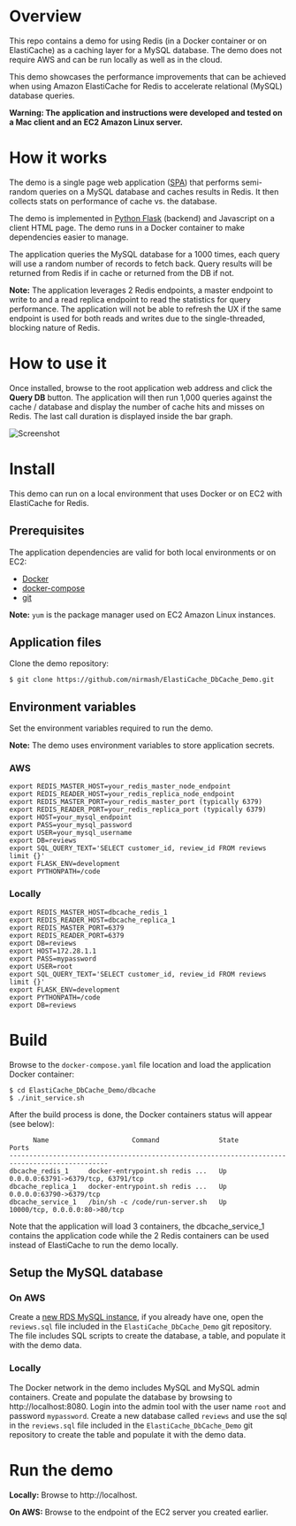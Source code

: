 # Overview
This repo contains a demo for using Redis (in a Docker container or on ElastiCache) as a caching layer for a MySQL database. The demo does not require AWS and can be run locally as well as in the cloud. 

This demo showcases the performance improvements that can be achieved when using Amazon ElastiCache for Redis to accelerate relational (MySQL) database queries.

**Warning: The application and instructions were developed and tested on a Mac client and an EC2 Amazon Linux server.**

# How it works
The demo is a single page web application ([SPA](https://en.wikipedia.org/wiki/Single-page_application)) that performs semi-random queries on a MySQL database and caches results in Redis. It then collects stats on performance of cache vs. the database. 

The demo is implemented in [Python Flask](https://www.fullstackpython.com/flask.html) (backend) and Javascript on a client HTML page. The demo runs in a Docker container to make dependencies easier to manage.

The application queries the MySQL database for a 1000 times, each query will use a random number of records to fetch back. Query results will be returned from Redis if in cache or returned from the DB if not.

**Note:** The application leverages 2 Redis endpoints, a master endpoint to write to and a read replica endpoint to read the statistics for query performance. The application will not be able to refresh the UX if the same endpoint is used for both reads and writes due to the single-threaded, blocking nature of Redis.

# How to use it
Once installed, browse to the root application web address and click the **Query DB** button. The application will then run 1,000 queries against the cache / database and display the number of cache hits and misses on Redis. The last call duration is displayed inside the bar graph.

![Screenshot](https://github.com/nirmash/ElastiCache_DbCache_Demo/blob/master/images/dbcache_screen.jpg?raw=true)


# Install
This demo can run on a local environment that uses Docker or on EC2 with ElastiCache for Redis. 
## Prerequisites 
The application dependencies are valid for both local environments or on EC2:
* [Docker](https://docs.docker.com/v17.09/engine/installation/)
* [docker-compose](https://docs.docker.com/compose/install/)
* [git](https://git-scm.com/book/en/v2/Getting-Started-Installing-Git)

**Note:** `yum` is the package manager used on EC2 Amazon Linux instances.
## Application files
Clone the demo repository:
```
$ git clone https://github.com/nirmash/ElastiCache_DbCache_Demo.git
```
## Environment variables
Set the environment variables required to run the demo.

**Note:** The demo uses environment variables to store application secrets.
### AWS
```
export REDIS_MASTER_HOST=your_redis_master_node_endpoint
export REDIS_READER_HOST=your_redis_replica_node_endpoint      
export REDIS_MASTER_PORT=your_redis_master_port (typically 6379)
export REDIS_READER_PORT=your_redis_replica_port (typically 6379)      
export HOST=your_mysql_endpoint
export PASS=your_mysql_password
export USER=your_mysql_username
export DB=reviews
export SQL_QUERY_TEXT='SELECT customer_id, review_id FROM reviews limit {}'
export FLASK_ENV=development
export PYTHONPATH=/code
```
### Locally 
```
export REDIS_MASTER_HOST=dbcache_redis_1
export REDIS_READER_HOST=dbcache_replica_1      
export REDIS_MASTER_PORT=6379
export REDIS_READER_PORT=6379    
export DB=reviews
export HOST=172.28.1.1
export PASS=mypassword
export USER=root
export SQL_QUERY_TEXT='SELECT customer_id, review_id FROM reviews limit {}'
export FLASK_ENV=development
export PYTHONPATH=/code
export DB=reviews
```

# Build
Browse to the `docker-compose.yaml` file location and load the application Docker container:
```
$ cd ElastiCache_DbCache_Demo/dbcache
$ ./init_service.sh
```
After the build process is done, the Docker containers status will appear (see below):

```
      Name                     Command               State                 Ports               
-----------------------------------------------------------------------------------------------
dbcache_redis_1     docker-entrypoint.sh redis ...   Up      0.0.0.0:63791->6379/tcp, 63791/tcp
dbcache_replica_1   docker-entrypoint.sh redis ...   Up      0.0.0.0:63790->6379/tcp           
dbcache_service_1   /bin/sh -c /code/run-server.sh   Up      10000/tcp, 0.0.0.0:80->80/tcp    
```
Note that the application will load 3 containers, the dbcache_service_1 contains the application code while the 2 Redis containers can be used instead of ElastiCache to run the demo locally.

## Setup the MySQL database 
### On AWS 
Create a [new RDS MySQL instance](https://docs.aws.amazon.com/AmazonRDS/latest/UserGuide/CHAP_GettingStarted.CreatingConnecting.MySQL.html), if you already have one, open the `reviews.sql` file included in the `ElastiCache_DbCache_Demo` git repository. The file includes SQL scripts to create the database, a table, and populate it with the demo data.
### Locally 
The Docker network in the demo includes MySQL and MySQL admin containers. Create and populate the database by browsing to http://localhost:8080. Login into the admin tool with the user name `root` and password `mypassword`. 
Create a new database called `reviews` and use the sql in the `reviews.sql` file included in the `ElastiCache_DbCache_Demo` git repository to create the table and populate it with the demo data.
# Run the demo
**Locally:** Browse to http://localhost.

**On AWS:** Browse to the endpoint of the EC2 server you created earlier.
 
 	
